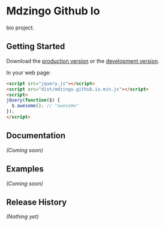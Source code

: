 # Mdzingo Github Io

bio project.

## Getting Started
Download the [production version][min] or the [development version][max].

[min]: https://raw.github.com/Mdzingo/mdzingo.github.io/master/dist/mdzingo.github.io.min.js
[max]: https://raw.github.com/Mdzingo/mdzingo.github.io/master/dist/mdzingo.github.io.js

In your web page:

```html
<script src="jquery.js"></script>
<script src="dist/mdzingo.github.io.min.js"></script>
<script>
jQuery(function($) {
  $.awesome(); // "awesome"
});
</script>
```

## Documentation
_(Coming soon)_

## Examples
_(Coming soon)_

## Release History
_(Nothing yet)_
